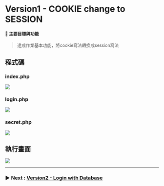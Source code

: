 # Version1 - COOKIE change to SESSION

####  :pushpin: 主要目標與功能
> 達成作業基本功能，將cookie寫法轉換成session寫法


## 程式碼

### index.php
![](https://i.imgur.com/WsjsZpH.png)

### login.php
![](https://i.imgur.com/T0lVKII.png)

### secret.php
![](https://i.imgur.com/Saj4KAJ.png)

## 執行畫面

![](https://i.imgur.com/hGvptJ4.png)

---

### :arrow_forward: Next : [Version2 - Login with Database](https://github.com/iusam-chong/Homework/tree/master/HW-0818-PHP/Version2-DB) 
